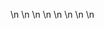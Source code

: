 

















































\n
\n
\n
\n
\n
\n
\n
\n






































































































































